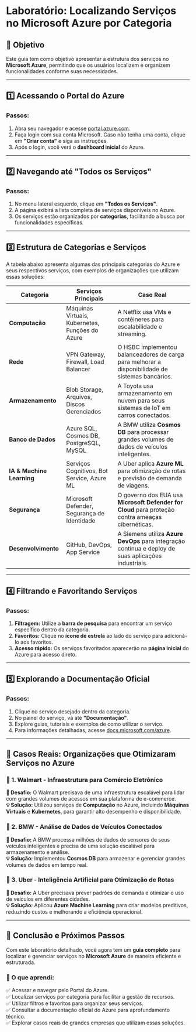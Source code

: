 # **Laboratório: Localizando Serviços no Microsoft Azure por Categoria**  

## **📌 Objetivo**  
Este guia tem como objetivo apresentar a estrutura dos serviços no **Microsoft Azure**, permitindo que os usuários localizem e organizem funcionalidades conforme suas necessidades.

---

## **1️⃣ Acessando o Portal do Azure**
### **Passos:**  
1. Abra seu navegador e acesse [portal.azure.com](https://portal.azure.com/).  
2. Faça login com sua conta Microsoft. Caso não tenha uma conta, clique em **"Criar conta"** e siga as instruções.  
3. Após o login, você verá o **dashboard inicial** do Azure.  

---

## **2️⃣ Navegando até "Todos os Serviços"**
### **Passos:**  
1. No menu lateral esquerdo, clique em **"Todos os Serviços"**.  
2. A página exibirá a lista completa de serviços disponíveis no Azure.  
3. Os serviços estão organizados por **categorias**, facilitando a busca por funcionalidades específicas.  

---

## **3️⃣ Estrutura de Categorias e Serviços**  

A tabela abaixo apresenta algumas das principais categorias do Azure e seus respectivos serviços, com exemplos de organizações que utilizam essas soluções:  

| **Categoria**         | **Serviços Principais**                                        | **Caso Real** |
|----------------------|----------------------------------------------------|----------------------------------------------------|
| **Computação**       | Máquinas Virtuais, Kubernetes, Funções do Azure  | A Netflix usa VMs e contêineres para escalabilidade e streaming. |
| **Rede**            | VPN Gateway, Firewall, Load Balancer                | O HSBC implementou balanceadores de carga para melhorar a disponibilidade de sistemas bancários. |
| **Armazenamento**   | Blob Storage, Arquivos, Discos Gerenciados         | A Toyota usa armazenamento em nuvem para seus sistemas de IoT em carros conectados. |
| **Banco de Dados**  | Azure SQL, Cosmos DB, PostgreSQL, MySQL            | A BMW utiliza **Cosmos DB** para processar grandes volumes de dados de veículos inteligentes. |
| **IA & Machine Learning** | Serviços Cognitivos, Bot Service, Azure ML | A Uber aplica **Azure ML** para otimização de rotas e previsão de demanda de viagens. |
| **Segurança**       | Microsoft Defender, Segurança de Identidade        | O governo dos EUA usa **Microsoft Defender for Cloud** para proteção contra ameaças cibernéticas. |
| **Desenvolvimento** | GitHub, DevOps, App Service                         | A Siemens utiliza **Azure DevOps** para integração contínua e deploy de suas aplicações industriais. |

---

## **4️⃣ Filtrando e Favoritando Serviços**
### **Passos:**  
1. **Filtragem:** Utilize a **barra de pesquisa** para encontrar um serviço específico dentro da categoria.  
2. **Favoritos:** Clique no **ícone de estrela** ao lado do serviço para adicioná-lo aos favoritos.  
3. **Acesso rápido:** Os serviços favoritados aparecerão na **página inicial** do Azure para acesso direto.  

---

## **5️⃣ Explorando a Documentação Oficial**
### **Passos:**  
1. Clique no serviço desejado dentro da categoria.  
2. No painel do serviço, vá até **"Documentação"**.  
3. Explore guias, tutoriais e exemplos de como utilizar o serviço.  
4. Para informações detalhadas, acesse [docs.microsoft.com/azure](https://docs.microsoft.com/azure).  

---

## **📌 Casos Reais: Organizações que Otimizaram Serviços no Azure**  

### **🏬 1. Walmart - Infraestrutura para Comércio Eletrônico**  
**🔹 Desafio:** O Walmart precisava de uma infraestrutura escalável para lidar com grandes volumes de acessos em sua plataforma de e-commerce.  
**💡 Solução:** Utilizou serviços de **Computação** no Azure, incluindo **Máquinas Virtuais** e **Kubernetes**, para garantir alto desempenho e disponibilidade.  

### **🚗 2. BMW - Análise de Dados de Veículos Conectados**  
**🔹 Desafio:** A BMW processa milhões de dados de sensores de seus veículos inteligentes e precisa de uma solução escalável para armazenamento e análise.  
**💡 Solução:** Implementou **Cosmos DB** para armazenar e gerenciar grandes volumes de dados em tempo real.  

### **📱 3. Uber - Inteligência Artificial para Otimização de Rotas**  
**🔹 Desafio:** A Uber precisava prever padrões de demanda e otimizar o uso de veículos em diferentes cidades.  
**💡 Solução:** Aplicou **Azure Machine Learning** para criar modelos preditivos, reduzindo custos e melhorando a eficiência operacional.  

---

## **🎯 Conclusão e Próximos Passos**  
Com este laboratório detalhado, você agora tem um **guia completo** para localizar e gerenciar serviços no **Microsoft Azure** de maneira eficiente e estruturada.  

### **🔹 O que aprendi:**  
✅ Acessar e navegar pelo Portal do Azure.  
✅ Localizar serviços por categoria para facilitar a gestão de recursos.  
✅ Utilizar filtros e favoritos para organizar seus serviços.  
✅ Consultar a documentação oficial do Azure para aprofundamento técnico.  
✅ Explorar casos reais de grandes empresas que utilizam essas soluções.  
 

